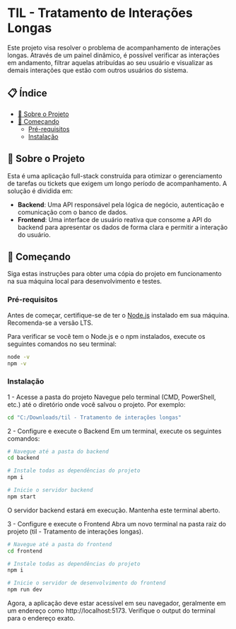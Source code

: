 # TIL - Tratamento de Interações Longas

Este projeto visa resolver o problema de acompanhamento de interações longas. Através de um painel dinâmico, é possível verificar as interações em andamento, filtrar aquelas atribuídas ao seu usuário e visualizar as demais interações que estão com outros usuários do sistema.

## 📋 Índice

- [📖 Sobre o Projeto](#-sobre-o-projeto)
- [🚀 Começando](#-começando)
  - [Pré-requisitos](#pré-requisitos)
  - [Instalação](#instalação)

## 📖 Sobre o Projeto

Esta é uma aplicação full-stack construída para otimizar o gerenciamento de tarefas ou tickets que exigem um longo período de acompanhamento. A solução é dividida em:

* **Backend**: Uma API responsável pela lógica de negócio, autenticação e comunicação com o banco de dados.
* **Frontend**: Uma interface de usuário reativa que consome a API do backend para apresentar os dados de forma clara e permitir a interação do usuário.

## 🚀 Começando

Siga estas instruções para obter uma cópia do projeto em funcionamento na sua máquina local para desenvolvimento e testes.

### Pré-requisitos

Antes de começar, certifique-se de ter o [Node.js](https://nodejs.org/) instalado em sua máquina. Recomenda-se a versão LTS.

Para verificar se você tem o Node.js e o npm instalados, execute os seguintes comandos no seu terminal:
```bash
node -v
npm -v
```

### Instalação

1 - Acesse a pasta do projeto
Navegue pelo terminal (CMD, PowerShell, etc.) até o diretório onde você salvou o projeto. Por exemplo:

```bash
cd "C:/Downloads/til - Tratamento de interações longas"
```

2 - Configure e execute o Backend
Em um terminal, execute os seguintes comandos:

```bash
# Navegue até a pasta do backend
cd backend

# Instale todas as dependências do projeto
npm i

# Inicie o servidor backend
npm start
```

O servidor backend estará em execução. Mantenha este terminal aberto.

3 - Configure e execute o Frontend
Abra um novo terminal na pasta raiz do projeto (til - Tratamento de interações longas).

```bash
# Navegue até a pasta do frontend
cd frontend

# Instale todas as dependências do projeto
npm i

# Inicie o servidor de desenvolvimento do frontend
npm run dev
```

Agora, a aplicação deve estar acessível em seu navegador, geralmente em um endereço como http://localhost:5173. Verifique o output do terminal para o endereço exato.
